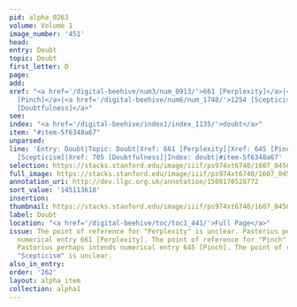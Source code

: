 ```yaml
---
pid: alpha_0263
volume: Volume 1
image_number: '451'
head:
entry: Doubt
topic: Doubt
first_letter: D
page:
add:
xref: "<a href='/digital-beehive/num3/num_0913/'>661 [Perplexity]</a>|<a href='/digital-beehive/num3/num_0881/'>645
  [Pinch]</a>|<a href='/digital-beehive/num6/num_1740/'>1254 [Scepticism]</a>|<a href='/digital-beehive/num3/num_1025/'>705
  [Doubtfulness]</a>"
see:
index: "<a href='/digital-beehive/index1/index_1135/'>doubt</a>"
item: "#item-5f6348a67"
unparsed:
line: 'Entry: Doubt|Topic: Doubt|Xref: 661 [Perplexity]|Xref: 645 [Pinch]|Xref: 1254
  [Scepticism]|Xref: 705 [Doubtfulness]|Index: doubt|#item-5f6348a67'
selection: https://stacks.stanford.edu/image/iiif/ps974xt6740/1607_0450/420,3618,3018,592/full/0/default.jpg
full_image: https://stacks.stanford.edu/image/iiif/ps974xt6740/1607_0450/full/full/0/default.jpg
annotation_uri: http://dev.llgc.org.uk/annotation/1508178528772
sort_value: '145113618'
insertion:
thumbnail: https://stacks.stanford.edu/image/iiif/ps974xt6740/1607_0450/420,3618,600,180/250,/0/default.jpg
label: Doubt
location: "<a href='/digital-beehive/toc/toc1_441/'>Full Page</a>"
issue: The point of reference for "Perplexity" is unclear. Pastorius perhaps intends
  numerical entry 661 [Perplexity]. The point of reference for "Pinch" is unclear.
  Pastorius perhaps intends numerical entry 645 [Pinch]. The point of reference for
  "Scepticism" is unclear.
also_in_entry:
order: '262'
layout: alpha_item
collection: alpha1
---
```

